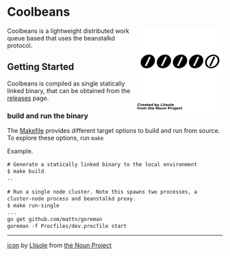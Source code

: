 # Coolbeans

<img src="./doc/bean_3185124.svg" align="right" height="200" width="200" >

Coolbeans is a lightweight distributed work queue based that uses the beanstalkd protocol.


## Getting Started

Coolbeans is  compiled as single statically linked binary, that can be obtained from the [releases]() page.

### build and run the binary

The [Makefile](./Makefile) provides different target options to build and run from source. To explore these options, run `make`

Example.

```
# Generate a statically linked binary to the local environment
$ make build
..

# Run a single node cluster. Note this spawns two processes, a cluster-node process and beanstalkd proxy.
$ make run-single
...
go get github.com/mattn/goreman
goreman -f Procfiles/dev.procfile start

```

---

[icon](https://thenounproject.com/term/like/3185124/) by [Llisole](https://thenounproject.com/llisole/) from [the Noun Project](https://thenounproject.com)
